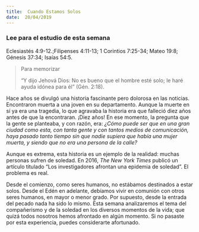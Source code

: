 ```yaml
---
title:  Cuando Estamos Solos
date:  20/04/2019
---
```


### Lee para el estudio de esta semana
Eclesiastés 4:9-12.;Filipenses 4:11-13; 1 Corintios 7:25-34; Mateo 19:8; Génesis 37:34; Isaías 54:5.

> <p>Para memorizar</p>
> “Y dijo Jehová Dios: No es bueno que el hombre esté solo; le haré ayuda idónea para él” (Gén. 2:18).

Hace años se divulgó una historia fascinante pero dolorosa en las noticias. Encontraron muerta a una joven en su departamento. Aunque la muerte en sí ya era una tragedia, lo que agravaba la historia era que falleció diez años antes de que la encontraran. ¡Diez años! En ese momento, la pregunta que la gente se planteaba, y con razón, era: _¿Cómo puede ser que en una gran ciudad como esta, con tanta gente y con tantos medios de comunicación, haya pasado tanto tiempo sin que nadie supiera que había una mujer muerta, y siendo que no era una persona de la calle?_

Aunque es extrema, esta historia es un ejemplo de la realidad: muchas personas sufren de soledad. En 2016, _The New York Times_ publicó un artículo titulado “Los investigadores afrontan una epidemia de soledad”. El problema es real.

Desde el comienzo, como seres humanos, no estábamos destinados a estar solos. Desde el Edén en adelante, debíamos vivir en comunión con otros seres humanos, en mayor o menor grado. Por supuesto, desde la entrada del pecado nada ha sido lo mismo. Esta semana analizaremos el tema del compañerismo y de la soledad en los diversos momentos de la vida; que quizá todos nosotros hemos afrontado en algún momento. Si no pasaste por esta experiencia, puedes considerarte afortunado.